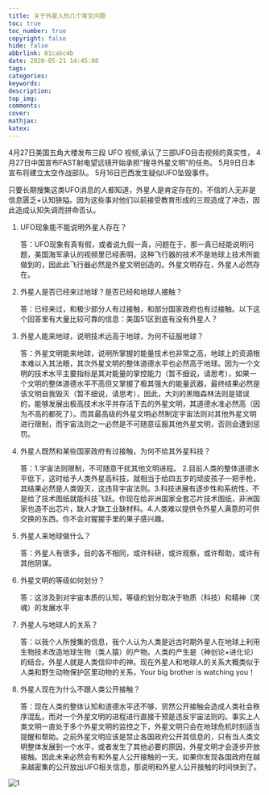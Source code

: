 ```yaml
---
title: 关于外星人的几个常见问题
toc: true
toc_number: true
copyright: false
hide: false
abbrlink: 61cabc4b
date: 2020-05-21 14:45:08
tags:
categories:
keywords:
description:
top_img:
comments:
cover:
mathjax:
katex:
---
```


4月27日美国五角大楼发布三段 UFO 视频,承认了三部UFO目击视频的真实性，
4月27日中国宣布FAST射电望远镜开始承担“搜寻外星文明”的任务。
5月9日日本宣布将建立太空作战部队。
5月16日巴西发生疑似UFO坠毁事件。



只要长期搜集这类UFO消息的人都知道，外星人是肯定存在的，不信的人无非是信息匮乏+认知狭隘。因为这些事对他们以前接受教育形成的三观造成了冲击，因此造成认知失调而拼命否认。


1. UFO现象能不能说明外星人存在？

    答：UFO现象有真有假，或者说九假一真，问题在于，那一真已经能说明问题，美国海军承认的视频里已经表明，这种飞行器的技术不是地球上技术所能做到的，因此此飞行器必然是外星文明创造的。外星文明存在，外星人必然存在。

2. 外星人是否已经来过地球？是否已经和地球人接触？

    答：已经来过，和极少部分人有过接触，和部分国家政府也有过接触。以下这个回答里有大量比较可靠的信息：美国51区到底有没有外星人？

3. 外星人能来地球，说明技术远高于地球，为何不征服地球？

    答：外星文明能来地球，说明所掌握的能量技术也非常之高，地球上的资源根本难以入其法眼，其次外星文明的整体道德水平也必然高于地球。因为一个文明的技术水平主要指标是其对能量的掌控能力（暂不细说，请思考），如果一个文明的整体道德水平不高但又掌握了极其强大的能量武器，最终结果必然是该文明自我毁灭（暂不细说，请思考），因此，大刘的黑暗森林法则是错误的，能够发展出极高技术水平并存活下去的外星文明，其道德水准必然高（因为不高的都死了）。而其最高级的外星文明必然制定宇宙法则对其他外星文明进行限制，而宇宙法则之一必然是不可随意征服其他外星文明，否则会遭到惩罚。

4. 外星人既然和某些国家政府有过接触，为何不给其外星科技？

    答：1.宇宙法则限制，不可随意干扰其他文明进程。 2.目前人类的整体道德水平低下，这时给予人类外星高科技，就相当于给四五岁的顽皮孩子一把手枪，其结果必然是人类毁灭，这违背宇宙法则。3.科技进展有逐步性和系统性，不是给了技术图纸就能科技飞跃。你现在给非洲国家全套芯片技术图纸，非洲国家也造不出芯片，缺人才缺工业缺材料。4.人类难以提供令外星人满意的可供交换的东西。你不会对猩猩手里的果子感兴趣。

5. 外星人来地球做什么？

    答：外星人有很多，目的各不相同，或许科研，或许观察，或许帮助，或许有其他阴谋。

6. 外星文明的等级如何划分？

    答：这涉及到对宇宙本质的认知，等级的划分取决于物质（科技）和精神（灵魂）的发展水平

7. 外星人与地球人的关系？

    答：以我个人所搜集的信息，我个人认为人类是远古时期外星人在地球上利用生物技术改造地球生物（类人猿）的产物。人类的产生是（神创论+进化论）的结合。外星人就是人类信仰中的神。现在外星人和地球人的关系大概类似于 人类和野生动物保护区里动物的关系，Your big brother is watching you！

8. 外星人现在为什么不跟人类公开接触？

    答：现在人类的整体认知和道德水平还不够，贸然公开接触会造成人类社会秩序混乱，而对一个外星文明的进程进行直接干预是违反宇宙法则的。事实上人类文明一直处于多个外星文明的监控之下，外星文明只会在地球危机时刻适当提醒和帮助。之前外星文明应该是禁止各国政府公开其信息的，只有当人类文明整体发展到一个水平，或者发生了其他必要的原因，外星文明才会逐步开放接触。因此未来必然会有和外星人公开接触的一天。如果你发现各国政府在越来越密集的公开放出UFO相关信息，那说明和外星人公开接触的时间快到了。

![1](/img/202005/1.jpg)
